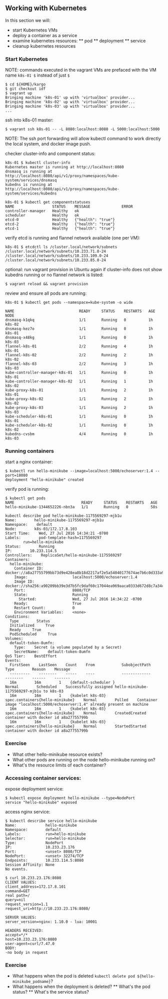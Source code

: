 ## Working with Kubernetes

In this section we will:

* start Kubernetes VMs
* deploy a container as a service
* examine kubernetes resources:
** pod
** deployment
** service
* cleanup kubernetes resources

### Start Kubernetes

NOTE: commands executed in the vagrant VMs are prefaced with the VM name `k8s-01 $` instead of just `$`

```
$ cd ${HOME}/kargo
$ git checkout idf
$ vagrant up
Bringing machine 'k8s-01' up with 'virtualbox' provider...
Bringing machine 'k8s-02' up with 'virtualbox' provider...
Bringing machine 'k8s-03' up with 'virtualbox' provider...
...
```

ssh into k8s-01 master:
```
$ vagrant ssh k8s-01 -- -L 8080:localhost:8080 -L 5000:localhost:5000
```

NOTE: The ssh port forwarding will allow kubectl command to work directly the local system, and docker image push.

checker cluster-info and component status:
```
k8s-01 $ kubectl cluster-info
Kubernetes master is running at http://localhost:8080
dnsmasq is running at http://localhost:8080/api/v1/proxy/namespaces/kube-system/services/dnsmasq
kubedns is running at http://localhost:8080/api/v1/proxy/namespaces/kube-system/services/kubedns

k8s-01 $ kubectl get componentstatuses
NAME                 STATUS    MESSAGE              ERROR
controller-manager   Healthy   ok
scheduler            Healthy   ok
etcd-0               Healthy   {"health": "true"}
etcd-2               Healthy   {"health": "true"}
etcd-1               Healthy   {"health": "true"}
```

verify etcd is running and flannel network available (one per VM):
```
k8s-01 $ etcdctl ls /cluster.local/network/subnets
/cluster.local/network/subnets/10.233.71.0-24
/cluster.local/network/subnets/10.233.109.0-24
/cluster.local/network/subnets/10.233.85.0-24
```

optional: run vagrant provision in Ubuntu again if cluster-info does not show kubedns running or no flannel network is listed:
```
$ vagrant reload && vagrant provision
```

review and ensure all pods are running:
```
k8s-01 $ kubectl get pods --namespace=kube-system -o wide

NAME                             READY     STATUS    RESTARTS   AGE       NODE
dnsmasq-k1qkq                    1/1       Running   0          1h        k8s-02
dnsmasq-kez7o                    1/1       Running   0          1h        k8s-01
dnsmasq-x48kg                    1/1       Running   0          1h        k8s-03
flannel-k8s-01                   2/2       Running   4          1h        k8s-01
flannel-k8s-02                   2/2       Running   2          1h        k8s-02
flannel-k8s-03                   2/2       Running   3          1h        k8s-03
kube-controller-manager-k8s-01   1/1       Running   0          1h        k8s-01
kube-controller-manager-k8s-02   1/1       Running   1          1h        k8s-02
kube-proxy-k8s-01                1/1       Running   2          1h        k8s-01
kube-proxy-k8s-02                1/1       Running   2          1h        k8s-02
kube-proxy-k8s-03                1/1       Running   2          1h        k8s-03
kube-scheduler-k8s-01            1/1       Running   0          1h        k8s-01
kube-scheduler-k8s-02            1/1       Running   0          1h        k8s-02
kubedns-cvsbm                    4/4       Running   0          1h        k8s-03
```

### Running containers

start a nginx container:
```
$ kubectl run hello-minikube --image=localhost:5000/echoserver:1.4 --port=18080
deployment "hello-minikube" created
```

verify pod is running:
```
$ kubectl get pods
NAME                              READY     STATUS    RESTARTS   AGE
hello-minikube-1344652226-nbn3a   1/1       Running   0          58s

kubectl describe pod hello-minikube-1175569297-mjb1u
Name:        hello-minikube-1175569297-mjb1u
Namespace:    default
Node:        k8s-03/172.17.8.103
Start Time:    Wed, 27 Jul 2016 14:34:21 -0700
Labels:        pod-template-hash=1175569297
        run=hello-minikube
Status:        Running
IP:        10.233.114.5
Controllers:    ReplicaSet/hello-minikube-1175569297
Containers:
  hello-minikube:
    Container ID:             docker://a8a27755799bb73d9e428ea8b18d2217af2e5a54040177674ae7b6c0d333a977
    Image:                    localhost:5000/echoserver:1.4
    Image ID:                 docker://sha256:a90209bb39e3d7b5fc9daf60c17044ea969aaca0333d672d8c7a34c7446e7ff7
    Port:                     8080/TCP
    State:                    Running
      Started:                Wed, 27 Jul 2016 14:34:22 -0700
    Ready:                    True
    Restart Count:            0
    Environment Variables:    <none>
Conditions:
  Type        Status
  Initialized     True
  Ready     True
  PodScheduled     True
Volumes:
  default-token-8umfn:
    Type:    Secret (a volume populated by a Secret)
    SecretName:    default-token-8umfn
QoS Tier:    BestEffort
Events:
  FirstSeen    LastSeen    Count    From            SubobjectPath            Type        Reason    Message
  ---------    --------    -----    ----            -------------            --------    ------    -------
  16m        16m        1    {default-scheduler }                    Normal        Scheduled    Successfully assigned hello-minikube-1175569297-mjb1u to k8s-03
  16m        16m        1    {kubelet k8s-03}    spec.containers{hello-minikube}    Normal        Pulled    Container image "localhost:5000/echoserver:1.4" already present on machine
  16m        16m        1    {kubelet k8s-03}    spec.containers{hello-minikube}    Normal        CreatedCreated container with docker id a8a27755799b
  16m        16m        1    {kubelet k8s-03}    spec.containers{hello-minikube}    Normal        StartedStarted container with docker id a8a27755799b
```

### Exercise

* What other hello-minikube resource exists?
* What other pods are running on the node hello-minikube running on?
* What's the resource limits of each container?

### Accessing container services:

expose deployment service:
```
$ kubectl expose deployment hello-minikube --type=NodePort
service "hello-minikube" exposed
```

access nginx service:
```
$ kubectl describe service hello-minikube
Name:             hello-minikube
Namespace:        default
Labels:           run=hello-minikube
Selector:         run=hello-minikube
Type:             NodePort
IP:               10.233.23.176
Port:             <unset> 8080/TCP
NodePort:         <unset> 32274/TCP
Endpoints:        10.233.114.5:8080
Session Affinity: None
No events.

$ curl 10.233.23.176:8080
CLIENT VALUES:
client_address=172.17.8.101
command=GET
real path=/
query=nil
request_version=1.1
request_uri=http://10.233.23.176:8080/

SERVER VALUES:
server_version=nginx: 1.10.0 - lua: 10001

HEADERS RECEIVED:
accept=*/*
host=10.233.23.176:8080
user-agent=curl/7.47.0
BODY:
-no body in request
```

### Exercise

* What happens when the pod is deleted `kubectl delete pod ${hello-minikube_podname}`?
* What happens when the deployment is deleted?
** What's the pod status?
** What's the service status?
